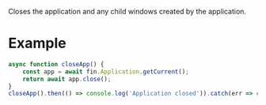 Closes the application and any child windows created by the application.
# Example
```js
async function closeApp() {
    const app = await fin.Application.getCurrent();
    return await app.close();
}
closeApp().then(() => console.log('Application closed')).catch(err => console.log(err));
```
